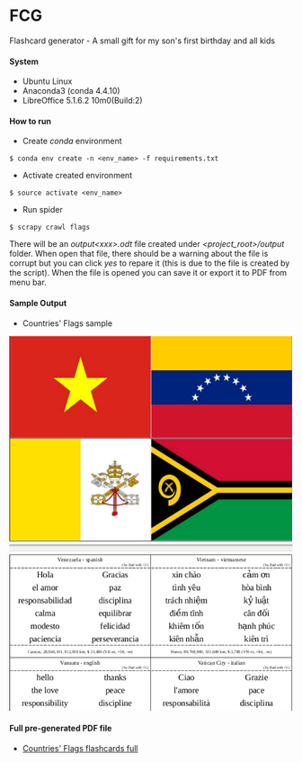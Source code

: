 # FCG
Flashcard generator - A small gift for my son's first birthday and all kids


#### System
- Ubuntu Linux
- Anaconda3 (conda 4.4.10)
- LibreOffice 5.1.6.2 10m0(Build:2)


#### How to run
- Create *conda* environment
```
$ conda env create -n <env_name> -f requirements.txt
```

- Activate created environment
```
$ source activate <env_name>
```

- Run spider
```
$ scrapy crawl flags
```

There will be an *output\<xxx\>.odt* file created under *\<project_root\>/output* folder. When open that file, there should be a warning about the file is corrupt but you can click *yes* to repare it 
(this is due to the file is created by the script). When the file is opened you can save it or export it to PDF from menu bar.


#### Sample Output
- Countries' Flags sample 

![Countries' Flags sample](https://github.com/memto/fcg/raw/master/samples/countries_flags_sample1.png)


#### Full pre-generated PDF file
- [Countries' Flags flashcards full](https://github.com/memto/fcg/blob/master/samples/countries_flags_full.pdf)